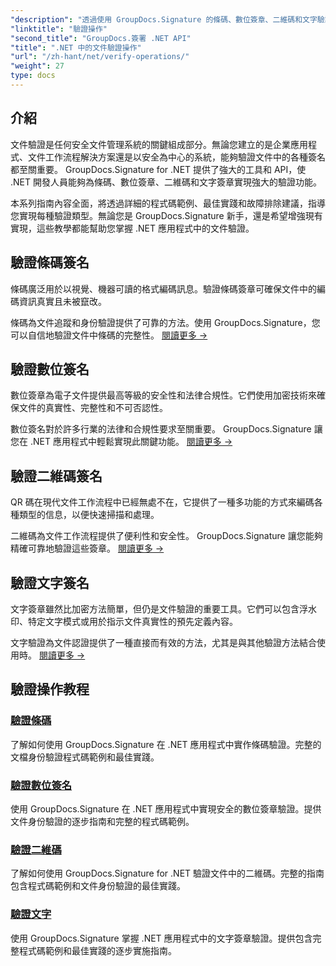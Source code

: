 ```yaml
---
"description": "透過使用 GroupDocs.Signature 的條碼、數位簽章、二維碼和文字驗證的綜合教程，掌握 .NET 應用程式中的文件驗證。"
"linktitle": "驗證操作"
"second_title": "GroupDocs.簽署 .NET API"
"title": ".NET 中的文件驗證操作"
"url": "/zh-hant/net/verify-operations/"
"weight": 27
type: docs
---
```

## 介紹

文件驗證是任何安全文件管理系統的關鍵組成部分。無論您建立的是企業應用程式、文件工作流程解決方案還是以安全為中心的系統，能夠驗證文件中的各種簽名都至關重要。 GroupDocs.Signature for .NET 提供了強大的工具和 API，使 .NET 開發人員能夠為條碼、數位簽章、二維碼和文字簽章實現強大的驗證功能。

本系列指南內容全面，將透過詳細的程式碼範例、最佳實踐和故障排除建議，指導您實現每種驗證類型。無論您是 GroupDocs.Signature 新手，還是希望增強現有實現，這些教學都能幫助您掌握 .NET 應用程式中的文件驗證。

## 驗證條碼簽名

條碼廣泛用於以視覺、機器可讀的格式編碼訊息。驗證條碼簽章可確保文件中的編碼資訊真實且未被竄改。

條碼為文件追蹤和身份驗證提供了可靠的方法。使用 GroupDocs.Signature，您可以自信地驗證文件中條碼的完整性。 [閱讀更多 →](/net/verify-operations/verify-barcode/)

## 驗證數位簽名

數位簽章為電子文件提供最高等級的安全性和法律合規性。它們使用加密技術來確保文件的真實性、完整性和不可否認性。


數位簽名對於許多行業的法律和合規性要求至關重要。 GroupDocs.Signature 讓您在 .NET 應用程式中輕鬆實現此關鍵功能。 [閱讀更多 →](/net/verify-operations/verify-digital/)

## 驗證二維碼簽名

QR 碼在現代文件工作流程中已經無處不在，它提供了一種多功能的方式來編碼各種類型的信息，以便快速掃描和處理。

二維碼為文件工作流程提供了便利性和安全性。 GroupDocs.Signature 讓您能夠精確可靠地驗證這些簽章。 [閱讀更多 →](/net/verify-operations/verify-qr-code/)

## 驗證文字簽名

文字簽章雖然比加密方法簡單，但仍是文件驗證的重要工具。它們可以包含浮水印、特定文字模式或用於指示文件真實性的預先定義內容。

文字驗證為文件認證提供了一種直接而有效的方法，尤其是與其他驗證方法結合使用時。 [閱讀更多 →](/net/verify-operations/verify-text/)

## 驗證操作教程
### [驗證條碼](./verify-barcode/)
了解如何使用 GroupDocs.Signature 在 .NET 應用程式中實作條碼驗證。完整的文檔身份驗證程式碼範例和最佳實踐。

### [驗證數位簽名](./verify-digital/)
使用 GroupDocs.Signature 在 .NET 應用程式中實現安全的數位簽章驗證。提供文件身份驗證的逐步指南和完整的程式碼範例。

### [驗證二維碼](./verify-qr-code/)
了解如何使用 GroupDocs.Signature for .NET 驗證文件中的二維碼。完整的指南包含程式碼範例和文件身份驗證的最佳實踐。

### [驗證文字](./verify-text/)
使用 GroupDocs.Signature 掌握 .NET 應用程式中的文字簽章驗證。提供包含完整程式碼範例和最佳實踐的逐步實施指南。